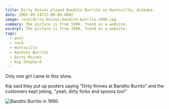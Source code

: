 ```yaml
---
title: Dirty Knives played Bandito Burrito in Huntsville, Alabama.
date: 2001-09-14T22:00:00.000Z
image: rock/dirty-knives-bandito-burrito-1990.jpg
summary: The picture is from 1990, found on a website.
excerpt: The picture is from 1990, found on a website.
tags:
  - post 
  - rock
  - Huntsville
  - Bandito Burrito
  - Dirty Knives
  - Kip Shepherd
---
```


Only one girl came to this show.

Kip said they put up posters saying "Dirty Knives at Bandito Burrito" and the customers kept joking, "yeah, dirty forks and spoons too!"

![Bandito Burrito in 1990.](static/img/rock/dirty-knives-bandito-burrito-1990.jpg "Bandito Burrito in 1990.")